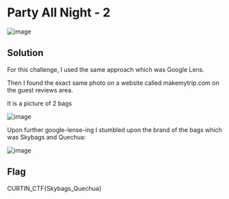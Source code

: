 # Party All Night - 2

![image](https://github.com/6E3372/Curtin-Malaysia-CTF-2023/assets/129729880/87354bb2-ca10-47a4-9928-e098326f0b88)

## Solution

For this challenge, I used the same approach which was Google Lens.

Then I found the exact same photo on a website called makemytrip.com on the guest reviews area.

It is a picture of 2 bags

![image](https://github.com/6E3372/Curtin-Malaysia-CTF-2023/assets/129729880/a40aa82f-350a-4106-9cd9-2df8056dbf6d)

Upon further google-lense-ing I stumbled upon the brand of the bags which was Skybags and Quechua:

![image](https://github.com/6E3372/Curtin-Malaysia-CTF-2023/assets/129729880/86809f85-2859-4030-800f-6a8ff7087730)

## Flag

CURTIN_CTF{Skybags_Quechua}
